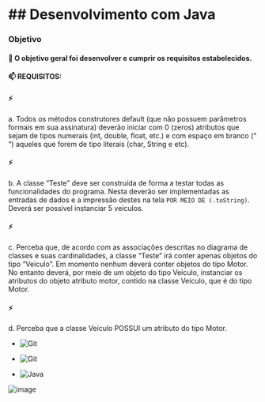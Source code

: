 # ## Desenvolvimento com Java

### Objetivo

#### 🌱 O objetivo geral foi desenvolver e cumprir os requisitos estabelecidos.

#### 📫 REQUISITOS:

#### ⚡ 
a. Todos os métodos construtores default (que não possuem parâmetros formais
em sua assinatura) deverão iniciar com 0 (zeros) atributos que sejam de tipos
numerais (int, double, float, etc.) e com espaço em branco (“ “) aqueles que
forem de tipo literais (char, String e etc).
#### ⚡
b. A classe “Teste” deve ser construída de forma a testar todas as funcionalidades
do programa. Nesta deverão ser implementadas as entradas de dados e a
impressão destes na tela `POR MEIO DE (.toString)`. Deverá ser possível instanciar 5
veículos.
#### ⚡
c. Perceba que, de acordo com as associações descritas no diagrama de classes e
suas cardinalidades, a classe “Teste” irá conter apenas objetos do tipo
“Veiculo”. Em momento nenhum deverá conter objetos do tipo Motor. No
entanto deverá, por meio de um objeto do tipo Veiculo, instanciar os atributos
do objeto atributo motor, contido na classe Veiculo, que é do tipo Motor.
#### ⚡
d. Perceba que a classe Veículo POSSUI um atributo do tipo Motor.

- ![Git](https://img.shields.io/badge/IntelliJ_IDEA-000000.svg?style=for-the-badge&logo=intellij-idea&logoColor=white)

- ![Git](https://img.shields.io/badge/git-%23F05033.svg?style=for-the-badge&logo=git&logoColor=white)

- ![Java](https://img.shields.io/badge/java-%23ED8B00.svg?style=for-the-badge&logo=java&logoColor=white)

![image](https://user-images.githubusercontent.com/103886679/211107225-711af289-5b9e-4a06-8236-e4dec8049afe.png)
